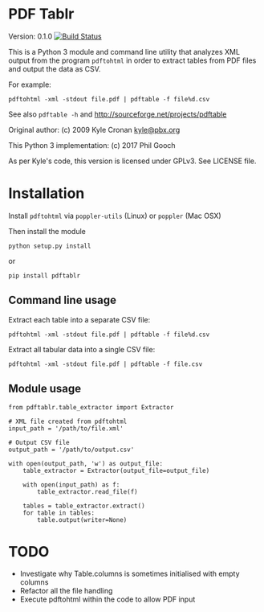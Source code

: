 # PDF Tablr

Version: 0.1.0  [![Build Status](https://travis-ci.org/philgooch/pdftable.svg)](https://travis-ci.org/philgooch/pdftable.svg)


This is a Python 3 module and command line utility that analyzes XML output from the
program `pdftohtml` in order to extract tables from PDF files and output the data as CSV.

For example:

    pdftohtml -xml -stdout file.pdf | pdftable -f file%d.csv

See also `pdftable -h` and http://sourceforge.net/projects/pdftable

Original author: (c) 2009 Kyle Cronan <kyle@pbx.org>

This Python 3 implementation: (c) 2017 Phil Gooch

As per Kyle's code, this version is licensed under GPLv3. See LICENSE file.

# Installation

Install `pdftohtml` via `poppler-utils` (Linux) or `poppler` (Mac OSX)

Then install the module

    python setup.py install
    
or

    pip install pdftablr

    
## Command line usage

Extract each table into a separate CSV file:

    pdftohtml -xml -stdout file.pdf | pdftable -f file%d.csv
    
Extract all tabular data into a single CSV file:

    pdftohtml -xml -stdout file.pdf | pdftable -f file.csv
    
## Module usage
    
    from pdftablr.table_extractor import Extractor

    # XML file created from pdftohtml
    input_path = '/path/to/file.xml'
    
    # Output CSV file
    output_path = '/path/to/output.csv'
    
    with open(output_path, 'w') as output_file:
        table_extractor = Extractor(output_file=output_file)
    
        with open(input_path) as f:
            table_extractor.read_file(f)
        
        tables = table_extractor.extract()
        for table in tables:
            table.output(writer=None)

            
# TODO
- Investigate why Table.columns is sometimes initialised with empty columns
- Refactor all the file handling
- Execute pdftohtml within the code to allow PDF input
